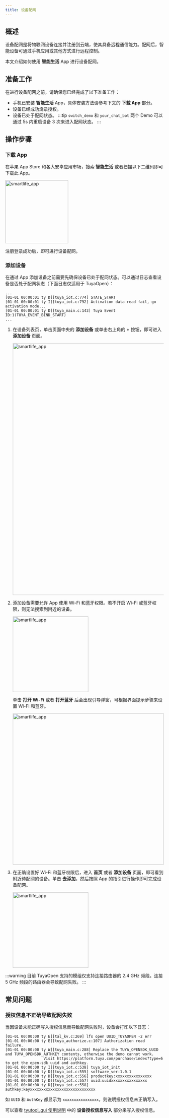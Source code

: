 ```yaml
---
title: 设备配网
---
```


## 概述

设备配网是将物联网设备连接并注册到云端，使其具备远程通信能力。配网后，智能设备可通过手机应用或其他方式进行远程控制。

本文介绍如何使用 **智能生活** App 进行设备配网。

## 准备工作

在进行设备配网之前，请确保您已经完成了以下准备工作：
 - 手机已安装 **智能生活** App，具体安装方法请参考下文的 **下载 App** 部分。
 - 设备已经成功烧录授权。
 - 设备已处于配网状态。
    :::tip
    `switch_demo` 和 `your_chat_bot` 两个 Demo 可以通过 5s 内重启设备 3 次来进入配网状态。
    :::

## 操作步骤

### 下载 App

在苹果 App Store 和各大安卓应用市场，搜索 **智能生活** 或者扫描以下二维码即可下载此 App。

<img src="https://images.tuyacn.com/fe-static/docs/img/48b9e225-aa49-4e95-9d61-511bb7df27c8.png" alt="smartlife_app" width="200" />

注册登录成功后，即可进行设备配网。

### 添加设备

在通过 App 添加设备之前需要先确保设备已处于配网状态。可以通过日志查看设备是否处于配网状态（下面日志仅适用于 TuyaOpen）：

```
...
[01-01 00:00:01 ty D][tuya_iot.c:774] STATE_START
[01-01 00:00:01 ty I][tuya_iot.c:792] Activation data read fail, go activation mode...
[01-01 00:00:01 ty D][tuya_main.c:143] Tuya Event ID:1(TUYA_EVENT_BIND_START)
...
```

1. 在设备列表页，单击页面中央的 **添加设备** 或单击右上角的 **+** 按钮，即可进入 **添加设备** 页面。

    <img src="https://images.tuyacn.com/fe-static/docs/img/265db6c1-0ce7-44b2-9bce-6a02ca28ea42.png" alt="smartlife_app" width="800" />

2. 添加设备需要允许 App 使用 Wi-Fi 和蓝牙权限。若不开启 Wi-Fi 或蓝牙权限，则无法搜索到附近的设备。

    <img src="https://images.tuyacn.com/fe-static/docs/img/78c18c64-6d9e-4b86-8eb5-074f9d54dd5a.png" alt="smartlife_app" width="240" />

   单击 **打开 Wi-Fi** 或者 **打开蓝牙** 后会出现引导弹窗，可根据界面提示步骤来设置 Wi-Fi 和蓝牙。

    <img src="https://images.tuyacn.com/fe-static/docs/img/3721f789-1aa8-4bd8-8bf5-b0b789dd6680.png" alt="smartlife_app" width="480" />

4. 在正确设置好 Wi-Fi 和蓝牙权限后，进入 **首页** 或者 **添加设备** 页面，即可看到附近待配网的设备。单击 **去添加**，然后按照 App 的指引进行操作即可完成设备配网。

    <img src="https://images.tuyacn.com/fe-static/docs/img/5d030649-9516-4cca-a02b-099848def7fa.png" alt="smartlife_app" width="240" />



:::warning
目前 TuyaOpen 支持的模组仅支持连接路由器的 2.4 GHz 频段。连接 5 GHz 频段的路由器会导致配网失败。
:::

## 常见问题

### 授权信息不正确导致配网失败

当因设备未能正确写入授权信息而导致配网失败时，设备会打印以下日志：

```
[01-01 00:00:00 ty E][tal_kv.c:269] lfs open UUID_TUYAOPEN -2 err
[01-01 00:00:00 ty E][tuya_authorize.c:107] Authorization read failure.
[01-01 00:00:00 ty W][tuya_main.c:288] Replace the TUYA_OPENSDK_UUID and TUYA_OPENSDK_AUTHKEY contents, otherwise the demo cannot work.
                 Visit https://platform.tuya.com/purchase/index?type=6 to get the open-sdk uuid and authkey.
[01-01 00:00:00 ty I][tuya_iot.c:538] tuya_iot_init
[01-01 00:00:00 ty D][tuya_iot.c:555] software_ver:1.0.1
[01-01 00:00:00 ty D][tuya_iot.c:556] productkey:xxxxxxxxxxxxxxxx
[01-01 00:00:00 ty D][tuya_iot.c:557] uuid:uuidxxxxxxxxxxxxxxxx
[01-01 00:00:00 ty D][tuya_iot.c:558] authkey:keyxxxxxxxxxxxxxxxxxxxxxxxxxxxxx
```

如 `UUID` 和 `AuthKey` 都显示为 `xxxxxxxxxxxxxxxx`，则说明授权信息未正确写入。

可以查看 [tyutool_gui 使用说明](./tools-tyutool.md#设备授权信息写入) 中的 **设备授权信息写入** 部分来写入授权信息。
